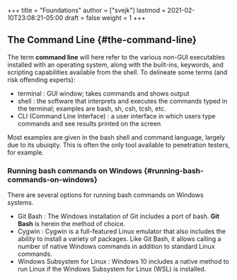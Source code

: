 +++
title = "Foundations"
author = ["svejk"]
lastmod = 2021-02-10T23:08:21-05:00
draft = false
weight = 1
+++

## The Command Line {#the-command-line}

The term **command line** will here refer to the various non-GUI executables installed with an operating system, along with the built-ins, keywords, and scripting capabilities available from the shell. To delineate some terms (and risk offending experts):

-   <span class="underline">terminal</span> : GUI window; takes commands and shows output
-   <span class="underline">shell</span> : the software that interprets and executes the commands typed in the terminal; examples are bash, sh, csh, tcsh, etc.
-   <span class="underline">CLI (Command Line Interface)</span> : a user interface in which users type commands and see results printed on the screen

Most examples are given in the bash shell and command language, largely due to its ubuiqity.  This is often the only tool available to penetration testers, for example.


### Running bash commands on Windows {#running-bash-commands-on-windows}

There are several options for running bash commands on Windows systems.

-   <span class="underline">Git Bash</span> : The Windows installation of Git includes a port of bash.  **Git Bash** is herein the method of choice.
-   <span class="underline">Cygwin</span> : Cygwin is a full-featured Linux emulator that also includes the ability to install a variety of packages. Like Git Bash, it allows calling a number of native Windows commands in addition to standard Linux commands.
-   <span class="underline">Windows Subsystem for Linux</span> : Windows 10 includes a native method to run Linux if the Windows Subsystem for Linux (WSL) is installed.
